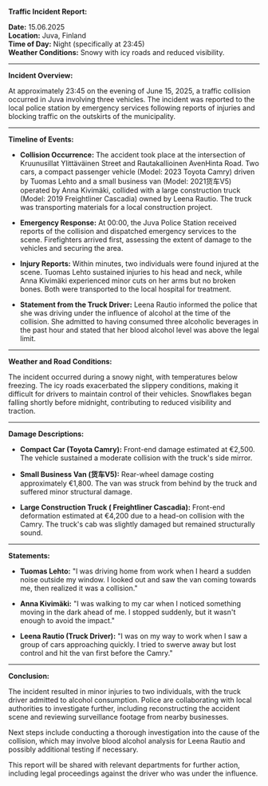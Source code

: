 

**Traffic Incident Report:**

**Date:** 15.06.2025  
**Location:** Juva, Finland  
**Time of Day:** Night (specifically at 23:45)  
**Weather Conditions:** Snowy with icy roads and reduced visibility.

---

**Incident Overview:**

At approximately 23:45 on the evening of June 15, 2025, a traffic collision occurred in Juva involving three vehicles. The incident was reported to the local police station by emergency services following reports of injuries and blocking traffic on the outskirts of the municipality.

---

**Timeline of Events:**

- **Collision Occurrence:** The accident took place at the intersection of Kruunusillat Ylittäväinen Street and Rautakallioinen AvenHinta Road. Two cars, a compact passenger vehicle (Model: 2023 Toyota Camry) driven by Tuomas Lehto and a small business van (Model: 2021货车V5) operated by Anna Kivimäki, collided with a large construction truck (Model: 2019 Freightliner Cascadia) owned by Leena Rautio. The truck was transporting materials for a local construction project.

- **Emergency Response:** At 00:00, the Juva Police Station received reports of the collision and dispatched emergency services to the scene. Firefighters arrived first, assessing the extent of damage to the vehicles and securing the area.

- **Injury Reports:** Within minutes, two individuals were found injured at the scene. Tuomas Lehto sustained injuries to his head and neck, while Anna Kivimäki experienced minor cuts on her arms but no broken bones. Both were transported to the local hospital for treatment.

- **Statement from the Truck Driver:** Leena Rautio informed the police that she was driving under the influence of alcohol at the time of the collision. She admitted to having consumed three alcoholic beverages in the past hour and stated that her blood alcohol level was above the legal limit.

---

**Weather and Road Conditions:**

The incident occurred during a snowy night, with temperatures below freezing. The icy roads exacerbated the slippery conditions, making it difficult for drivers to maintain control of their vehicles. Snowflakes began falling shortly before midnight, contributing to reduced visibility and traction.

---

**Damage Descriptions:**

- **Compact Car (Toyota Camry):** Front-end damage estimated at €2,500. The vehicle sustained a moderate collision with the truck's side mirror.
  
- **Small Business Van (货车V5):** Rear-wheel damage costing approximately €1,800. The van was struck from behind by the truck and suffered minor structural damage.

- **Large Construction Truck ( Freightliner Cascadia):** Front-end deformation estimated at €4,200 due to a head-on collision with the Camry. The truck's cab was slightly damaged but remained structurally sound.

---

**Statements:**

- **Tuomas Lehto:** "I was driving home from work when I heard a sudden noise outside my window. I looked out and saw the van coming towards me, then realized it was a collision."

- **Anna Kivimäki:** "I was walking to my car when I noticed something moving in the dark ahead of me. I stopped suddenly, but it wasn't enough to avoid the impact."

- **Leena Rautio (Truck Driver):** "I was on my way to work when I saw a group of cars approaching quickly. I tried to swerve away but lost control and hit the van first before the Camry."

---

**Conclusion:**

The incident resulted in minor injuries to two individuals, with the truck driver admitted to alcohol consumption. Police are collaborating with local authorities to investigate further, including reconstructing the accident scene and reviewing surveillance footage from nearby businesses.

Next steps include conducting a thorough investigation into the cause of the collision, which may involve blood alcohol analysis for Leena Rautio and possibly additional testing if necessary.

This report will be shared with relevant departments for further action, including legal proceedings against the driver who was under the influence.